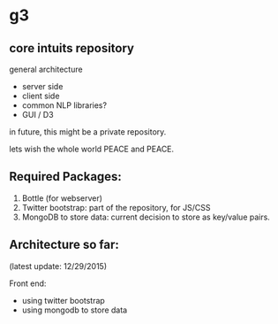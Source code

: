 # g3
core intuits repository
-----------------------

general architecture
+ server side
+ client side
+ common NLP libraries?
+ GUI / D3


in future, this might be a private repository.

lets wish the whole world PEACE and PEACE.


Required Packages:
-----------------
1) Bottle (for webserver)
2) Twitter bootstrap: part of the repository, for JS/CSS
3) MongoDB to store data: current decision to store as key/value pairs.


Architecture so far:
-------------------
(latest update: 12/29/2015)

Front end:
+ using twitter bootstrap
+ using mongodb to store data
